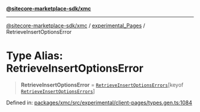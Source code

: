 [**@sitecore-marketplace-sdk/xmc**](../../../../README.md)

***

[@sitecore-marketplace-sdk/xmc](../../../../README.md) / [experimental\_Pages](../README.md) / RetrieveInsertOptionsError

# Type Alias: RetrieveInsertOptionsError

> **RetrieveInsertOptionsError** = [`RetrieveInsertOptionsErrors`](RetrieveInsertOptionsErrors.md)\[keyof [`RetrieveInsertOptionsErrors`](RetrieveInsertOptionsErrors.md)\]

Defined in: [packages/xmc/src/experimental/client-pages/types.gen.ts:1084](https://github.com/Sitecore/marketplace-sdk/blob/main/packages/xmc/src/experimental/client-pages/types.gen.ts#L1084)

